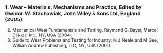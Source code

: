 ### 1.	Wear – Materials, Mechanisms and Practice, Edited by Gwidon W. Stachowiak, John Wiley & Sons Ltd, England (2005).
2.	Mechanical Wear Fundamentals and Testing, Raymond G. Bayer, Marcel Dekker, Inc., NY, USA (2004).
3.	Guide to Wear Problems and Testing for Industry, M J Neale and M Gee, William Andrew Publishing, LLC, NY, USA (2001).
